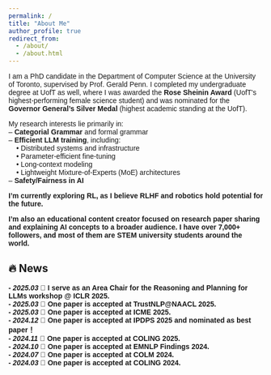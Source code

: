 ```yaml
---
permalink: /
title: "About Me"
author_profile: true
redirect_from: 
  - /about/
  - /about.html
---
```


<div style="font-size: 14px; font-family: 'Arial';">
  <p>
    I am a PhD candidate in the Department of Computer Science at the University of Toronto, supervised by Prof. Gerald Penn. I completed my undergraduate degree at UofT as well, where I was awarded the <strong>Rose Sheinin Award</strong> (UofT's highest-performing female science student) and was nominated for the <strong>Governor General’s Silver Medal</strong> (highest academic standing at the UofT).
  </p>

<p>
  My research interests lie primarily in:
  <br>– <strong>Categorial Grammar</strong> and formal grammar
  <br>– <strong>Efficient LLM training</strong>, including:
  <br>&nbsp;&nbsp;&nbsp;&nbsp;• Distributed systems and infrastructure  
  <br>&nbsp;&nbsp;&nbsp;&nbsp;• Parameter-efficient fine-tuning  
  <br>&nbsp;&nbsp;&nbsp;&nbsp;• Long-context modeling  
  <br>&nbsp;&nbsp;&nbsp;&nbsp;• Lightweight Mixture-of-Experts (MoE) architectures
  <br>– <strong>Safety/Fairness in AI
</p>

  <p>
    I’m currently exploring RL, as I believe RLHF and robotics hold potential for the future.
  </p>

  <p>
    I’m also an educational content creator focused on research paper sharing and explaining AI concepts to a broader audience. I have over <strong>7,000+</strong> followers, and most of them are STEM university students around the world.
  </p>
</div>

## 🔥 News

<div style="font-size: 14px; font-family: 'Arial';">
- <i>2025.03</i> 🎉 I serve as an <strong>Area Chair</strong> for the Reasoning and Planning for LLMs workshop @ ICLR 2025.<br>
- <i>2025.03</i> 🎉 One paper is accepted at TrustNLP@NAACL 2025.<br>
- <i>2025.03</i> 🎉 One paper is accepted at ICME 2025.<br>
- <i>2024.12</i> 🏅 One paper is accepted at IPDPS 2025 and nominated as <strong>best paper</strong>！<br>
- <i>2024.11</i> 🎉 One paper is accepted at COLING 2025.<br>
- <i>2024.10</i> 🎉 One paper is accepted at EMNLP Findings 2024.<br>
- <i>2024.07</i> 🎉 One paper is accepted at COLM 2024.<br>
- <i>2024.03</i> 🎉 One paper is accepted at COLING 2024.<br>
</div>


